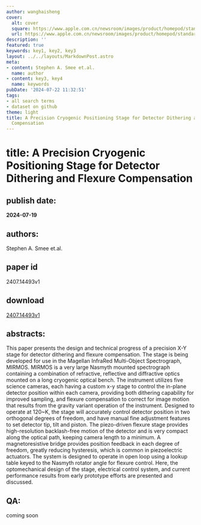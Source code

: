 ```yaml
---
author: wanghaisheng
cover:
  alt: cover
  square: https://www.apple.com.cn/newsroom/images/product/homepod/standard/Apple-HomePod-hero-230118_big.jpg.large_2x.jpg
  url: https://www.apple.com.cn/newsroom/images/product/homepod/standard/Apple-HomePod-hero-230118_big.jpg.large_2x.jpg
description: ''
featured: true
keywords: key1, key2, key3
layout: ../../layouts/MarkdownPost.astro
meta:
- content: Stephen A. Smee et.al.
  name: author
- content: key3, key4
  name: keywords
pubDate: '2024-07-22 11:32:51'
tags:
- all search terms
- dataset on github
theme: light
title: A Precision Cryogenic Positioning Stage for Detector Dithering and Flexure
  Compensation
---
```


# title: A Precision Cryogenic Positioning Stage for Detector Dithering and Flexure Compensation 
## publish date: 
**2024-07-19** 
## authors: 
  Stephen A. Smee et.al. 
## paper id
2407.14493v1
## download
[2407.14493v1](http://arxiv.org/abs/2407.14493v1)
## abstracts:
This paper presents the design and technical progress of a precision X-Y stage for detector dithering and flexure compensation. The stage is being developed for use in the Magellan InfraRed Multi-Object Spectrograph, MIRMOS. MIRMOS is a very large Nasmyth mounted spectrograph containing a combination of refractive, reflective and diffractive optics mounted on a long cryogenic optical bench. The instrument utilizes five science cameras, each having a custom x-y stage to control the in-plane detector position within each camera, providing both dithering capability for improved sampling, and flexure compensation to correct for image motion that results from the gravity variant operation of the instrument. Designed to operate at 120~K, the stage will accurately control detector position in two orthogonal degrees of freedom, and have manual fine adjustment features to set detector tip, tilt and piston. The piezo-driven flexure stage provides high-resolution backlash-free motion of the detector and is very compact along the optical path, keeping camera length to a minimum. A magnetoresistive bridge provides position feedback in each degree of freedom, greatly reducing hysteresis, which is common in piezoelectric actuators. The system is designed to operate in open loop using a lookup table keyed to the Nasmyth rotator angle for flexure control. Here, the optomechanical design of the stage, electrical control system, and current performance results from early prototype efforts are presented and discussed.
## QA:
coming soon
